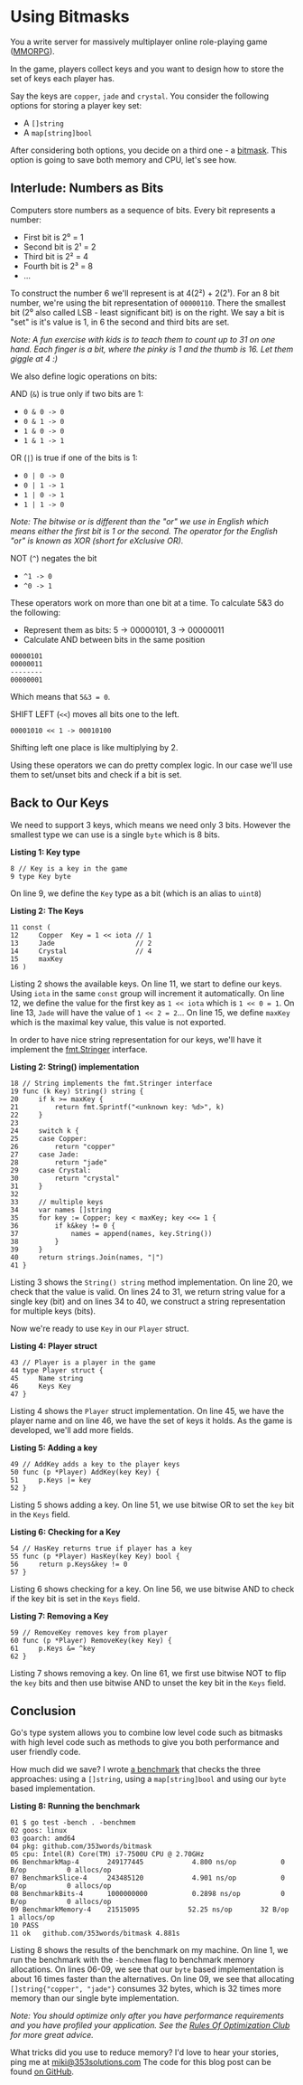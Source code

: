 # Using Bitmasks

You a write server for massively multiplayer online role-playing game ([MMORPG](https://en.wikipedia.org/wiki/Massively_multiplayer_online_role-playing_game)).

In the game, players collect keys and you want to design how to store the set of keys each player has.

Say the keys are `copper`, `jade` and `crystal`. You consider the following options for storing a player key set:
- A `[]string`
- A `map[string]bool`

After considering both options, you decide on a third one - a [bitmask](https://en.wikipedia.org/wiki/Mask_(computing)). This option is going to save both memory and CPU, let's see how.


## Interlude: Numbers as Bits

Computers store numbers as a sequence of bits. Every bit represents a number:

- First bit is 2⁰ = 1
- Second bit is 2¹ = 2
- Third bit is 2² = 4
- Fourth bit is 2³ = 8
- ...

To construct the number 6 we'll represent is at 4(2²) + 2(2¹).
For an 8 bit number, we're using the bit representation of `00000110`. There the smallest bit (2⁰ also called LSB - least significant bit) is on the right. We say a bit is "set" is it's value is 1, in 6 the second and third bits are set.

_Note: A fun exercise with kids is to teach them to count up to 31 on one hand. Each finger is a bit, where the pinky is 1 and the thumb is 16. Let them giggle at 4 :)_

We also define logic operations on bits:

AND (`&`) is true only if two bits are 1: 
- `0 & 0 -> 0`
- `0 & 1 -> 0`
- `1 & 0 -> 0`
- `1 & 1 -> 1`

OR (`|`) is true if one of the bits is 1:
- `0 | 0 -> 0`
- `0 | 1 -> 1`
- `1 | 0 -> 1`
- `1 | 1 -> 0`

_Note: The bitwise or is different than the "or" we use in English which means either the first bit is 1 or the second. The operator for the English "or" is known as XOR (short for eXclusive OR)._

NOT (`^`) negates the bit
- `^1 -> 0`
- `^0 -> 1`

These operators work on more than one bit at a time. To calculate 5&3 do the following:
- Represent them as bits: 5 -> 00000101, 3 -> 00000011
- Calculate AND between bits in the same position

```
00000101
00000011
--------
00000001
```

Which means that `5&3 = 0`.

SHIFT LEFT (`<<`) moves all bits one to the left.

```
00001010 << 1 -> 00010100
```

Shifting left one place is like multiplying by 2.

Using these operators we can do pretty complex logic. In our case we'll use them to set/unset bits and check if a bit is set.

## Back to Our Keys

We need to support 3 keys, which means we need only 3 bits. However the smallest type we can use is a single `byte` which is 8 bits.

**Listing 1: Key type**
```
8 // Key is a key in the game
9 type Key byte
```

On line 9, we define the `Key` type as a bit (which is an alias to `uint8`)

**Listing 2: The Keys**

```
11 const (
12     Copper  Key = 1 << iota // 1
13     Jade                    // 2
14     Crystal                 // 4
15     maxKey
16 )
```

Listing 2 shows the available keys. On line 11, we start to define our keys. Using `iota` in the same `const` group will increment it automatically. On line 12, we define the value for the first key as `1 << iota` which is `1 << 0 = 1`. On line 13, `Jade` will have the value of `1 << 2 = 2`... On line 15, we define `maxKey` which is the maximal key value, this value is not exported.

In order to have nice string representation for our keys, we'll have it implement the [fmt.Stringer](https://golang.org/pkg/fmt/#Stringer) interface.


**Listing 2: String() implementation**

```
18 // String implements the fmt.Stringer interface
19 func (k Key) String() string {
20     if k >= maxKey {
21         return fmt.Sprintf("<unknown key: %d>", k)
22     }
23 
24     switch k {
25     case Copper:
26         return "copper"
27     case Jade:
28         return "jade"
29     case Crystal:
30         return "crystal"
31     }
32 
33     // multiple keys
34     var names []string
35     for key := Copper; key < maxKey; key <<= 1 {
36         if k&key != 0 {
37             names = append(names, key.String())
38         }
39     }
40     return strings.Join(names, "|")
41 }
```

Listing 3 shows the `String() string` method implementation. On line 20, we check that the value is valid. On lines 24 to 31, we return string value for a single key (bit) and on lines 34 to 40, we construct a string representation for multiple keys (bits).

Now we're ready to use `Key` in our `Player` struct.

**Listing 4: Player struct**

```
43 // Player is a player in the game
44 type Player struct {
45     Name string
46     Keys Key
47 }
```

Listing 4 shows the `Player` struct implementation. On line 45, we have the player name and on line 46, we have the set of keys it holds. As the game is developed, we'll add more fields.

**Listing 5: Adding a key**

```
49 // AddKey adds a key to the player keys
50 func (p *Player) AddKey(key Key) {
51     p.Keys |= key
52 }
```

Listing 5 shows adding a key. On line 51, we use bitwise OR to set the `key` bit in the `Keys` field.

**Listing 6: Checking for a Key**

```
54 // HasKey returns true if player has a key
55 func (p *Player) HasKey(key Key) bool {
56     return p.Keys&key != 0
57 }
```

Listing 6 shows checking for a key. On line 56, we use bitwise AND to check if the key bit is set in the `Keys` field.

**Listing 7: Removing a Key**

```
59 // RemoveKey removes key from player
60 func (p *Player) RemoveKey(key Key) {
61     p.Keys &= ^key
62 }
```

Listing 7 shows removing a key. On line 61, we first use bitwise NOT to flip the `key` bits and then use bitwise AND to unset the key bit in the `Keys` field.

## Conclusion

Go's type system allows you to combine low level code such as bitmasks with high level code such as methods to give you both performance and user friendly code.

How much did we save? I wrote [a benchmark](https://github.com/353words/bitmask/blob/master/bench_test.go) that checks the three approaches: using a `[]string`, using a `map[string]bool` and using our `byte` based implementation.

**Listing 8: Running the benchmark**

```
01 $ go test -bench . -benchmem
02 goos: linux
03 goarch: amd64
04 pkg: github.com/353words/bitmask
05 cpu: Intel(R) Core(TM) i7-7500U CPU @ 2.70GHz
06 BenchmarkMap-4      	249177445	         4.800 ns/op	       0 B/op	       0 allocs/op
07 BenchmarkSlice-4    	243485120	         4.901 ns/op	       0 B/op	       0 allocs/op
08 BenchmarkBits-4     	1000000000	         0.2898 ns/op	       0 B/op	       0 allocs/op
09 BenchmarkMemory-4   	21515095	        52.25 ns/op	      32 B/op	       1 allocs/op
10 PASS
11 ok  	github.com/353words/bitmask	4.881s
```

Listing 8 shows the results of the benchmark on my machine. On line 1, we run the benchmark with the `-benchmem` flag to benchmark memory allocations. On lines 06-09, we see that our `byte` based implementation is about 16 times faster than the alternatives. On line 09, we see that allocating `[]string{"copper", "jade"}` consumes 32 bytes, which is 32 times more memory than our single byte implementation.

_Note: You should optimize *only* after you have performance requirements and you have profiled your application. See the [Rules Of Optimization Club](https://wiki.c2.com/?RulesOfOptimizationClub) for more great advice._

What tricks did you use to reduce memory? I'd love to hear your stories, ping me at miki@353solutions.com
The code for this blog post can be found [on GitHub](https://github.com/353words/bitmask).
